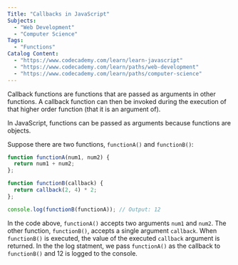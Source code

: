 ```yaml
---
Title: "Callbacks in JavaScript"
Subjects:
  - "Web Development"
  - "Computer Science"
Tags: 
  - "Functions"
Catalog Content:
  - "https://www.codecademy.com/learn/learn-javascript"
  - "https://www.codecademy.com/learn/paths/web-development"
  - "https://www.codecademy.com/learn/paths/computer-science"
---
```


Callback functions are functions that are passed as arguments in other functions. A callback function can then be invoked during the execution of that higher order function (that it is an argument of).

In JavaScript, functions can be passed as arguments because functions are objects.

Suppose there are two functions, `functionA()` and `functionB()`:

```js
function functionA(num1, num2) {
  return num1 + num2;
};

function functionB(callback) {
  return callback(2, 4) * 2;
};

console.log(functionB(functionA)); // Output: 12
```

In the code above, `functionA()` accepts two arguments `num1` and `num2`. The other function, `functionB()`, accepts a single argument `callback`. When `functionB()` is executed, the value of the executed `callback` argument is returned. In the the log statment, we pass `functionA()` as the callback to `functionB()` and 12 is logged to the console.
